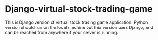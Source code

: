 # Django-virtual-stock-trading-game
This is Django version of virtual stock trading game application. Python version should run on the local machine but this version uses Django, and can be reached from anywhere if your server is running. 
